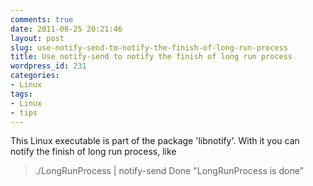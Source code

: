 ```yaml
---
comments: true
date: 2011-08-25 20:21:46
layout: post
slug: use-notify-send-to-notify-the-finish-of-long-run-process
title: Use notify-send to notify the finish of long run process
wordpress_id: 231
categories:
- Linux
tags:
- Linux
- tips
---
```


This Linux executable is part of the package 'libnotify'. With it you can notify the finish of long run process, like


> ./LongRunProcess | notify-send Done "LongRunProcess is done"
